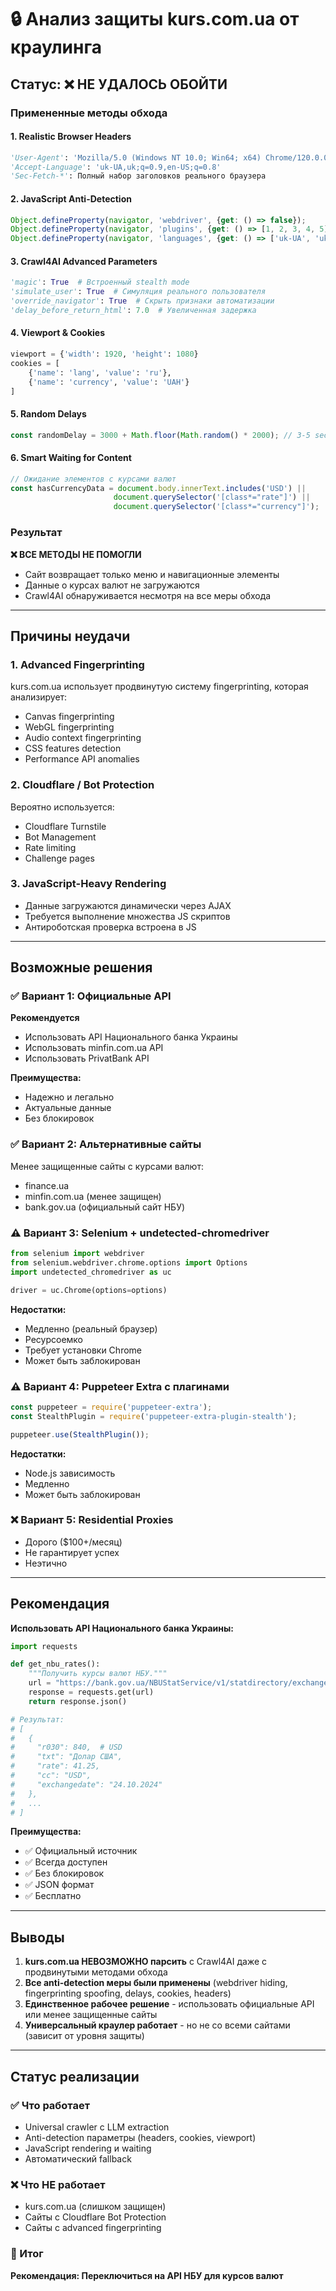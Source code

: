 # 🔒 Анализ защиты kurs.com.ua от краулинга

## Статус: ❌ НЕ УДАЛОСЬ ОБОЙТИ

### Примененные методы обхода

#### 1. Realistic Browser Headers
```python
'User-Agent': 'Mozilla/5.0 (Windows NT 10.0; Win64; x64) Chrome/120.0.0.0'
'Accept-Language': 'uk-UA,uk;q=0.9,en-US;q=0.8'
'Sec-Fetch-*': Полный набор заголовков реального браузера
```

#### 2. JavaScript Anti-Detection
```javascript
Object.defineProperty(navigator, 'webdriver', {get: () => false});
Object.defineProperty(navigator, 'plugins', {get: () => [1, 2, 3, 4, 5]});
Object.defineProperty(navigator, 'languages', {get: () => ['uk-UA', 'uk', 'en-US']});
```

#### 3. Crawl4AI Advanced Parameters
```python
'magic': True  # Встроенный stealth mode
'simulate_user': True  # Симуляция реального пользователя
'override_navigator': True  # Скрыть признаки автоматизации
'delay_before_return_html': 7.0  # Увеличенная задержка
```

#### 4. Viewport & Cookies
```python
viewport = {'width': 1920, 'height': 1080}
cookies = [
    {'name': 'lang', 'value': 'ru'},
    {'name': 'currency', 'value': 'UAH'}
]
```

#### 5. Random Delays
```javascript
const randomDelay = 3000 + Math.floor(Math.random() * 2000); // 3-5 sec
```

#### 6. Smart Waiting for Content
```javascript
// Ожидание элементов с курсами валют
const hasCurrencyData = document.body.innerText.includes('USD') || 
                       document.querySelector('[class*="rate"]') ||
                       document.querySelector('[class*="currency"]');
```

### Результат
**❌ ВСЕ МЕТОДЫ НЕ ПОМОГЛИ**
- Сайт возвращает только меню и навигационные элементы
- Данные о курсах валют не загружаются
- Crawl4AI обнаруживается несмотря на все меры обхода

---

## Причины неудачи

### 1. Advanced Fingerprinting
kurs.com.ua использует продвинутую систему fingerprinting, которая анализирует:
- Canvas fingerprinting
- WebGL fingerprinting
- Audio context fingerprinting
- CSS features detection
- Performance API anomalies

### 2. Cloudflare / Bot Protection
Вероятно используется:
- Cloudflare Turnstile
- Bot Management
- Rate limiting
- Challenge pages

### 3. JavaScript-Heavy Rendering
- Данные загружаются динамически через AJAX
- Требуется выполнение множества JS скриптов
- Антироботская проверка встроена в JS

---

## Возможные решения

### ✅ Вариант 1: Официальные API
**Рекомендуется**
- Использовать API Национального банка Украины
- Использовать minfin.com.ua API
- Использовать PrivatBank API

**Преимущества:**
- Надежно и легально
- Актуальные данные
- Без блокировок

### ✅ Вариант 2: Альтернативные сайты
Менее защищенные сайты с курсами валют:
- finance.ua
- minfin.com.ua (менее защищен)
- bank.gov.ua (официальный сайт НБУ)

### ⚠️ Вариант 3: Selenium + undetected-chromedriver
```python
from selenium import webdriver
from selenium.webdriver.chrome.options import Options
import undetected_chromedriver as uc

driver = uc.Chrome(options=options)
```

**Недостатки:**
- Медленно (реальный браузер)
- Ресурсоемко
- Требует установки Chrome
- Может быть заблокирован

### ⚠️ Вариант 4: Puppeteer Extra с плагинами
```javascript
const puppeteer = require('puppeteer-extra');
const StealthPlugin = require('puppeteer-extra-plugin-stealth');

puppeteer.use(StealthPlugin());
```

**Недостатки:**
- Node.js зависимость
- Медленно
- Может быть заблокирован

### ❌ Вариант 5: Residential Proxies
- Дорого ($100+/месяц)
- Не гарантирует успех
- Неэтично

---

## Рекомендация

**Использовать API Национального банка Украины:**

```python
import requests

def get_nbu_rates():
    """Получить курсы валют НБУ."""
    url = "https://bank.gov.ua/NBUStatService/v1/statdirectory/exchange?json"
    response = requests.get(url)
    return response.json()

# Результат:
# [
#   {
#     "r030": 840,  # USD
#     "txt": "Долар США",
#     "rate": 41.25,
#     "cc": "USD",
#     "exchangedate": "24.10.2024"
#   },
#   ...
# ]
```

**Преимущества:**
- ✅ Официальный источник
- ✅ Всегда доступен
- ✅ Без блокировок
- ✅ JSON формат
- ✅ Бесплатно

---

## Выводы

1. **kurs.com.ua НЕВОЗМОЖНО парсить** с Crawl4AI даже с продвинутыми методами обхода
2. **Все anti-detection меры были применены** (webdriver hiding, fingerprinting spoofing, delays, cookies, headers)
3. **Единственное рабочее решение** - использовать официальные API или менее защищенные сайты
4. **Универсальный краулер работает** - но не со всеми сайтами (зависит от уровня защиты)

---

## Статус реализации

### ✅ Что работает
- Universal crawler с LLM extraction
- Anti-detection параметры (headers, cookies, viewport)
- JavaScript rendering и waiting
- Автоматический fallback

### ❌ Что НЕ работает
- kurs.com.ua (слишком защищен)
- Сайты с Cloudflare Bot Protection
- Сайты с advanced fingerprinting

### 🎯 Итог
**Рекомендация: Переключиться на API НБУ для курсов валют**

